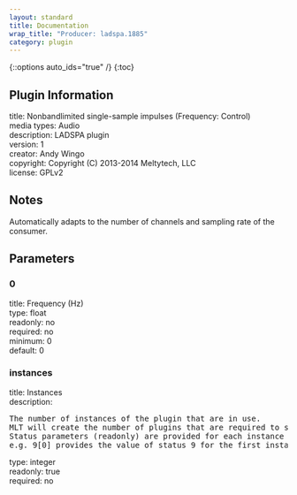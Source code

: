 ```yaml
---
layout: standard
title: Documentation
wrap_title: "Producer: ladspa.1885"
category: plugin
---
```

{::options auto_ids="true" /}
{:toc}

## Plugin Information

title: Nonbandlimited single-sample impulses (Frequency: Control)  
media types:
Audio  
description: LADSPA plugin  
version: 1  
creator: Andy Wingo <wingo at pobox dot com>  
copyright: Copyright (C) 2013-2014 Meltytech, LLC  
license: GPLv2  

## Notes

Automatically adapts to the number of channels and sampling rate of the consumer.
## Parameters

### 0

title: Frequency (Hz)    
type: float  
readonly: no  
required: no  
minimum: 0  
default: 0  

### instances

title: Instances    
description:
<pre>
The number of instances of the plugin that are in use.
MLT will create the number of plugins that are required to support the number of audio channels.
Status parameters (readonly) are provided for each instance and are accessed by specifying the instance number after the identifier (starting at zero).
e.g. 9[0] provides the value of status 9 for the first instance.
</pre>
type: integer  
readonly: true  
required: no  

